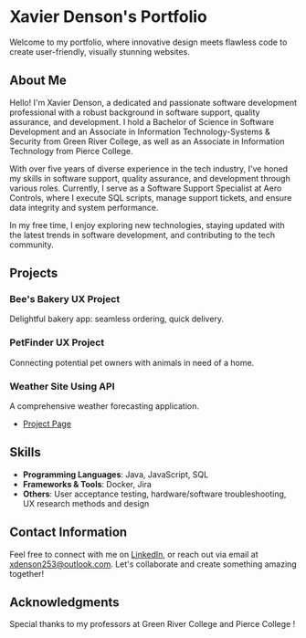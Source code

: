 # Xavier Denson's Portfolio

Welcome to my portfolio, where innovative design meets flawless code to create user-friendly, visually stunning websites.

## About Me

Hello! I'm Xavier Denson, a dedicated and passionate software development professional with a robust background in software support, quality assurance, and development. I hold a Bachelor of Science in Software Development and an Associate in Information Technology-Systems & Security from Green River College, as well as an Associate in Information Technology from Pierce College.

With over five years of diverse experience in the tech industry, I've honed my skills in software support, quality assurance, and development through various roles. Currently, I serve as a Software Support Specialist at Aero Controls, where I execute SQL scripts, manage support tickets, and ensure data integrity and system performance.

In my free time, I enjoy exploring new technologies, staying updated with the latest trends in software development, and contributing to the tech community.

## Projects

### Bee's Bakery UX Project
Delightful bakery app: seamless ordering, quick delivery.


### PetFinder UX Project
Connecting potential pet owners with animals in need of a home.


### Weather Site Using API
A comprehensive weather forecasting application.
- [Project Page](https://weaponxd253.github.io/weather-site)

## Skills

- **Programming Languages**: Java, JavaScript, SQL
- **Frameworks & Tools**: Docker, Jira
- **Others**: User acceptance testing, hardware/software troubleshooting, UX research methods and design

## Contact Information

Feel free to connect with me on [LinkedIn](https://www.linkedin.com/in/xavier-denson), or reach out via email at [xdenson253@outlook.com](mailto:xdenson253@outlook.com). Let's collaborate and create something amazing together!

## Acknowledgments

Special thanks to my professors at Green River College and Pierce College ! 

